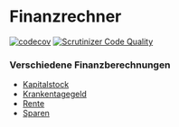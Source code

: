# Finanzrechner
[![codecov](https://codecov.io/gh/demvsystems/steuersatzrechner/branch/master/graph/badge.svg)](https://codecov.io/gh/demvsystems/steuersatzrechner)
[![Scrutinizer Code Quality](https://scrutinizer-ci.com/g/demvsystems/finanzrechner/badges/quality-score.png?b=master)](https://scrutinizer-ci.com/g/demvsystems/finanzrechner/?branch=master)

### Verschiedene Finanzberechnungen

- [Kapitalstock](Kapitalstock/Readme.md)  
- [Krankentagegeld](Krankentagegeld/Readme.md)  
- [Rente](Rente/Readme.md)  
- [Sparen](Sparen/Readme.md)  
